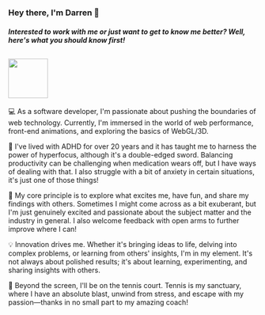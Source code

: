 ### Hey there, I'm Darren 👋

##### Interested to work with me or just want to get to know me better? Well, here's what you should know first!

[<img height="80px" src="https://github.com/mrdarrengriffin/mrdarrengriffin/assets/6920899/9c798c30-2007-47e7-ad0c-e0ce3e3d916b">](https://www.linkedin.com/posts/strategiq_uk-dev-awards-activity-7166480396157726721-Yttq)
---
💻 As a software developer, I'm passionate about pushing the boundaries of web technology. Currently, I'm immersed in the world of web performance, front-end animations, and exploring the basics of WebGL/3D.

🤪 I've lived with ADHD for over 20 years and it has taught me to harness the power of hyperfocus, although it's a double-edged sword. Balancing productivity can be challenging when medication wears off, but I have ways of dealing with that. I also struggle with a bit of anxiety in certain situations, it's just one of those things!

🚀 My core principle is to explore what excites me, have fun, and share my findings with others. Sometimes I might come across as a bit exuberant, but I'm just genuinely excited and passionate about the subject matter and the industry in general. I also welcome feedback with open arms to further improve where I can!

💡 Innovation drives me. Whether it's bringing ideas to life, delving into complex problems, or learning from others' insights, I'm in my element. It's not always about polished results; it's about learning, experimenting, and sharing insights with others.

🎾 Beyond the screen, I'll be on the tennis court. Tennis is my sanctuary, where I have an absolute blast, unwind from stress, and escape with my passion—thanks in no small part to my amazing coach!
